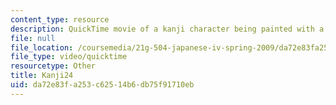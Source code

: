 ```yaml
---
content_type: resource
description: QuickTime movie of a kanji character being painted with a brush.
file: null
file_location: /coursemedia/21g-504-japanese-iv-spring-2009/da72e83fa253c62514b6db75f91710eb_Kanji24.mov
file_type: video/quicktime
resourcetype: Other
title: Kanji24
uid: da72e83f-a253-c625-14b6-db75f91710eb
---
```

